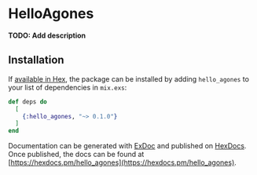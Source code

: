 # HelloAgones

**TODO: Add description**

## Installation

If [available in Hex](https://hex.pm/docs/publish), the package can be installed
by adding `hello_agones` to your list of dependencies in `mix.exs`:

```elixir
def deps do
  [
    {:hello_agones, "~> 0.1.0"}
  ]
end
```

Documentation can be generated with [ExDoc](https://github.com/elixir-lang/ex_doc)
and published on [HexDocs](https://hexdocs.pm). Once published, the docs can
be found at [https://hexdocs.pm/hello_agones](https://hexdocs.pm/hello_agones).

